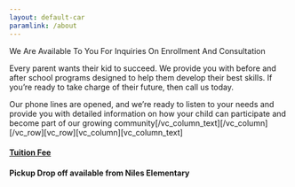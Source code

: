 ```yaml
---
layout: default-car
paramlink: /about
---
```



We Are Available To You For Inquiries On Enrollment And Consultation

Every parent wants their kid to succeed. We provide you with before and after school programs designed to help them develop their best skills. If you’re ready to take charge of their future, then call us today.

Our phone lines are opened, and we’re ready to listen to your needs and provide you with detailed information on how your child can participate and become part of our growing community[/vc_column_text][/vc_column][/vc_row][vc_row][vc_column][vc_column_text]


#### [**Tuition Fee**](http://brilliantchildren.net/fee/)




#### **Pickup Drop off available from Niles Elementary**

